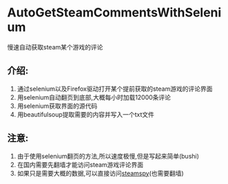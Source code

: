 # AutoGetSteamCommentsWithSelenium
慢速自动获取steam某个游戏的评论

## 介绍:
1. 通过selenium以及Firefox驱动打开某个提前获取的steam游戏的评论界面
2. 用selenium自动翻页到底部,大概每小时加载12000条评论
3. 用selenium获取界面的源代码
4. 用beautifulsoup提取需要的内容并写入一个txt文件

## 注意:
1. 由于使用selenium翻页的方法,所以速度极慢,但是写起来简单(bushi)
2. 在国内需要先翻墙才能访问steam游戏评论界面
3. 如果只是需要大概的数据,可以直接访问[steamspy](https://steamspy.com/)(也需要翻墙)

